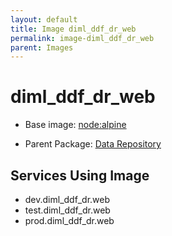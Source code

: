 ```yaml
---
layout: default
title: Image diml_ddf_dr_web
permalink: image-diml_ddf_dr_web
parent: Images
---
```

# diml_ddf_dr_web

* Base image:  [node:alpine](image-node:alpine)

* Parent Package: [Data Repository](package--edgemere-diml-ddf-dr)


## Services Using Image
* dev.diml_ddf_dr.web
* test.diml_ddf_dr.web
* prod.diml_ddf_dr.web

